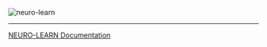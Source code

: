 ![neuro-learn](neurolearn_v0314.png?raw=true "neuro-learn")

---

[NEURO-LEARN Documentation](https://github.com/Raniac/NEURO-LEARN/wiki)